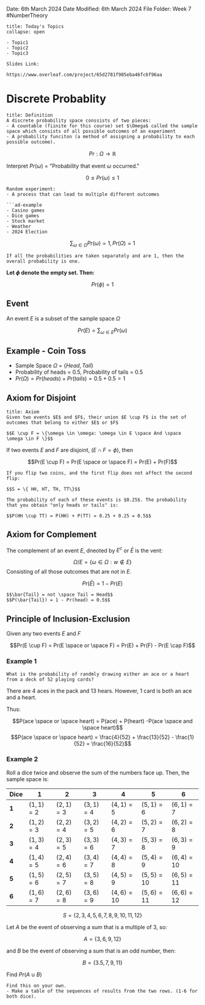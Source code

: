 Date: 6th March 2024
Date Modified: 6th March 2024
File Folder: Week 7
#NumberTheory

```ad-abstract
title: Today's Topics
collapse: open

- Topic1
- Topic2
- Topic3

```

```ad-important
Slides Link:

https://www.overleaf.com/project/65d2781f985eba46fc6f96aa
```

# Discrete Probablity

```ad-summary
title: Definition
A discrete probability space conssists of two pieces:
- A countable (fiinite for this course) set $\Omega$ called the sample space which consists of all possible outcomes of an experiment
- A probability funciton (a method of assigning a probability to each possible outcome).
```

$$Pr: \Omega \rightarrow \mathbb{R}$$

Interpret $Pr(\omega)$ = "Probability that event $\omega$ occurred."

$$0 \le Pr(\omega) \le 1$$

```ad-note
Random experiment:
- A process that can lead to multiple different outcomes

```ad-example
- Casino games
- Dice games
- Stock market
- Weather
- 2024 Election
```

$$\sum_{\omega \in \Omega} Pr(\omega)=1, Pr(\Omega)=1$$
```ad-note
If all the probabilities are taken separately and are 1, then the overall probability is one.
```

**Let $\phi$ denote the empty set. Then:**

$$Pr(\phi) = 1$$

## Event

An event $E$ is a subset of the sample space $\Omega$

$$Pr(E) = \sum_{\omega \in E} Pr(\omega)$$

## Example - Coin Toss

- Sample Space $\Omega$ = $\{Head, Tail \}$
- Probability of heads = 0.5, Probability of tails = 0.5
- $Pr(\Omega) = Pr(heads) + Pr(tails) = 0.5 + 0.5 =1$

## Axiom for Disjoint

```ad-summary
title: Axiom
Given two events $E$ and $F$, their union $E \cup F$ is the set of outcomes that belong to either $E$ or $F$

$$E \cup F = \{\omega \in \omega: \omega \in E \space And \space \omega \in F \}$$
```

If two events $E$ and $F$ are disjoint, ($E \cap F = \phi$), then

$$Pr(E \cup F) = Pr(E \space or \space F) = Pr(E) + Pr(F)$$

```ad-example
If you flip two coins, and the first flip does not affect the second flip:

$$S = \{ HH, HT, TH, TT\}$$

The probability of each of these events is $0.25$. The probability that you obtain "only heads or tails" is:

$$P(HH \cup TT) = P(HH) + P(TT) = 0.25 + 0.25 = 0.5$$
```

## Axiom for Complement

The complement of an event $E$, dneoted by $E^c$ or $\bar E$ is the vent:

$$\Omega / E = \{ \omega \in \Omega: w \notin E \}$$
Consisting of all those outcomes that are not in $E$.

$$Pr(\bar E) = 1- Pr(E)$$

```ad-example
$$\bar{Tail} = not \space Tail = Head$$
$$P(\bar{Tail}) = 1 - Pr(head) = 0.5$$
```

## Principle of Inclusion-Exclusion

Given any two events $E$ and $F$

$$Pr(E \cup F) = Pr(E \space or \space F) = Pr(E) + Pr(F) - Pr(E \cap F)$$

### Example 1

```ad-question
What is the probability of randmly drawing either an ace or a heart from a deck of 52 playing cards?
```

There are 4 aces in the pack and 13 hears. However, 1 card is both an ace and a heart.

Thus:

$$P(ace \space or \space heart) = P(ace) + P(heart) -P(ace \space and \space heart)$$
$$P(ace \space or \space heart) = \frac{4}{52} + \frac{13}{52} - \frac{1}{52} = \frac{16}{52}$$

### Example 2

Roll a dice twice and observe the sum of the numbers face up. Then, the sample space is:

| Dice  | 1            | 2            | 3            | 4             | 5            | 6             |
| ----- | ------------ | ------------ | ------------ | ------------- | ------------ | ------------- |
| **1** | $(1,1) = 2$  | $(2,1)=3$    | $(3, 1)=4$   | $(4, 1)=5$    | $(5, 1)=6$   | $(6, 1)=7$    |
| **2** | $(1,2) = 3$  | $(2,2) = 4$  | $(3, 2) = 5$ | $(4, 2) = 6$  | $(5, 2)=7$   | $(6, 2) =8$   |
| **3** | $(1, 3) =4$  | $(2, 3) = 5$ | $(3, 3) = 6$ | $(4, 3) = 7$  | $(5, 3) =8$  | $(6, 3) = 9$  |
| **4** | $(1, 4) = 5$ | $(2, 4) =6$  | $(3, 4) =7$  | $(4, 4) =8$   | $(5, 4) =9$  | $(6, 4) =10$  |
| **5** | $(1, 5) = 6$ | $(2, 5) = 7$ | $(3, 5) = 8$ | $(4, 5) = 9$  | $(5, 5) =10$ | $(6, 5) = 11$ |
| **6** | $(1, 6) = 7$ | $(2, 6) = 8$ | $(3, 6) = 9$ | $(4, 6) = 10$ | $(5,6) = 11$ | $(6,6)=12$    |

$$S = \{2, 3,4, 5,6,7,8,9,10,11,12 \}$$

Let $A$ be the event of observing a sum that is a multiple of $3$, so:

$$A = \{3, 6, 9, 12 \}$$

and $B$ be the event of observing a sum that is an odd number, then:

$$B = \{ 3. 5, 7, 9, 11 \}$$

Find $Pr(A \cup B)$

```ad-note
Find this on your own.
- Make a table of the sequences of results from the two rows. (1-6 for both dice).
```


